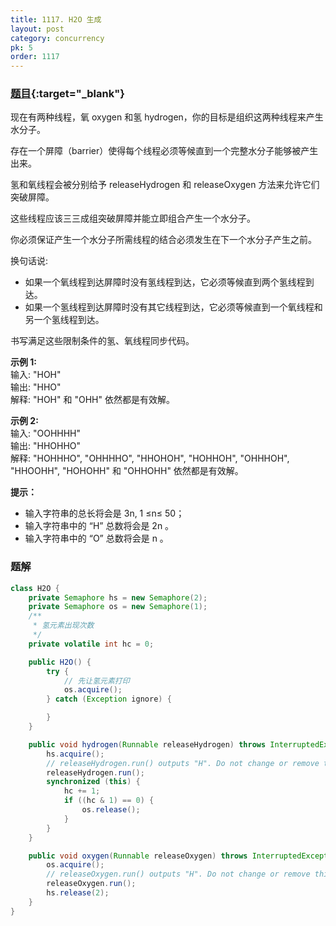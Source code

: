 ```yaml
---
title: 1117. H2O 生成
layout: post
category: concurrency
pk: 5
order: 1117
---
```


### [题目](https://leetcode-cn.com/building-h2o/){:target="_blank"}

现在有两种线程，氧 oxygen 和氢 hydrogen，你的目标是组织这两种线程来产生水分子。

存在一个屏障（barrier）使得每个线程必须等候直到一个完整水分子能够被产生出来。

氢和氧线程会被分别给予 releaseHydrogen 和 releaseOxygen 方法来允许它们突破屏障。

这些线程应该三三成组突破屏障并能立即组合产生一个水分子。

你必须保证产生一个水分子所需线程的结合必须发生在下一个水分子产生之前。

换句话说:
- 如果一个氧线程到达屏障时没有氢线程到达，它必须等候直到两个氢线程到达。
- 如果一个氢线程到达屏障时没有其它线程到达，它必须等候直到一个氧线程和另一个氢线程到达。

书写满足这些限制条件的氢、氧线程同步代码。



**示例 1:**  
输入: "HOH"  
输出: "HHO"  
解释: "HOH" 和 "OHH" 依然都是有效解。

**示例 2:**  
输入: "OOHHHH"  
输出: "HHOHHO"  
解释: "HOHHHO", "OHHHHO", "HHOHOH", "HOHHOH", "OHHHOH", "HHOOHH", "HOHOHH" 和 "OHHOHH" 依然都是有效解。


**提示：**
- 输入字符串的总长将会是 3n, 1 ≤n≤ 50；
- 输入字符串中的 “H” 总数将会是 2n 。
- 输入字符串中的 “O” 总数将会是 n 。

### 题解
```java
class H2O {
    private Semaphore hs = new Semaphore(2);
    private Semaphore os = new Semaphore(1);
    /**
     * 氢元素出现次数
     */
    private volatile int hc = 0;

    public H2O() {
        try {
            // 先让氢元素打印
            os.acquire();
        } catch (Exception ignore) {

        }
    }

    public void hydrogen(Runnable releaseHydrogen) throws InterruptedException {
        hs.acquire();
        // releaseHydrogen.run() outputs "H". Do not change or remove this line.
        releaseHydrogen.run();
        synchronized (this) {
            hc += 1;
            if ((hc & 1) == 0) {
                os.release();
            }
        }
    }

    public void oxygen(Runnable releaseOxygen) throws InterruptedException {
        os.acquire();
        // releaseOxygen.run() outputs "H". Do not change or remove this line.
        releaseOxygen.run();
        hs.release(2);
    }
}
```